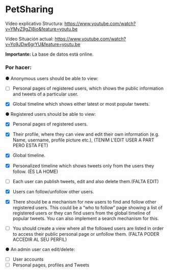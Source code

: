 # PetSharing



Vídeo explicativo Structura: https://www.youtube.com/watch?v=YMyZ9gZI8io&feature=youtu.be

Vídeo Situación actual: https://www.youtube.com/watch?v=Yo9JDw6grYU&feature=youtu.be

**Importante:** La base de datos está online.



### Por hacer:

● Anonymous users should be able to view:

- [ ] Personal pages of registered users, which shows the public information and
  tweets of a particular user.
- [x] Global timeline which shows either latest or most popular tweets.


● Registered users should be able to view:

- [x] Personal pages of registered users.
- [x] Their profile, where they can view and edit their own information (e.g. Name,
  username, profile picture etc.),
  (TENIM L'EDIT USER A PART PERO ESTA FET)
- [X]  Global timeline.
- [x] Personalized timeline which shows tweets only from the users they follow. (ÉS LA HOME)
- [ ] Each user can publish tweets, edit and also delete them.(FALTA EDIT)
- [X]  Users can follow/unfollow other users.
- [x] There should be a mechanism for new users to find and follow other
  registered users. This could be a “who to follow” page showing a list of
  registered users or they can find users from the global timeline of popular
  tweets. You can also implement a search mechanism for this. 
- [ ] You should create a view where all the followed users are listed in order to
  access their public personal page or unfollow them. (FALTA PODER ACCEDIR AL SEU PERFIL)



● An admin user can edit/delete:

- [ ] User accounts
- [ ] Personal pages, profiles and Tweets
